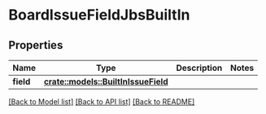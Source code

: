 # BoardIssueFieldJbsBuiltIn

## Properties

Name | Type | Description | Notes
------------ | ------------- | ------------- | -------------
**field** | [**crate::models::BuiltInIssueField**](BuiltInIssueField.md) |  | 

[[Back to Model list]](../README.md#documentation-for-models) [[Back to API list]](../README.md#documentation-for-api-endpoints) [[Back to README]](../README.md)


